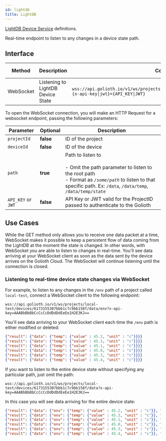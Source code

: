 ```yaml
---
id: lightdb
title: LightDB
---
```


[LightDB Device Service](/data-routing/application-services/lightdb-state) definitions.

Real-time endpoint to listen to any changes in a device state path.

## Interface

| Method    | Description                       | Complete Endpoint                                               | Content Format |
| --------- | --------------------------------- | --------------------------------------------------------------- | -------------- |
| WebSocket | Listening to LightDB Device State | `wss://api.golioth.io/v1/ws/projects/{projectId}/devices/{deviceId}/data{/path=\*\*}?{x-api-key\|jwt}={API_KEY\|JWT}` | JSON |

To open the WebSocket connection, you will make an HTTP Request for a websocket endpoint, passing the following parameters:

|Parameter             | Optional  | Description                                                                  |
|--------------------- | --------- | -----------------------------------------------------------------------------|
|`projectId`           | **false** | ID of the project                                                            |
|`deviceId`            | **false** | ID of the device                                                             |
|`path`                | **true**  | Path to listen to<br /><br />- Omit the path parameter to listen to the root path<br />- Format as _`/some/path`_ to listen to that specific path. Ex: `/data`, `/data/temp`, `/data/temp/state`|
|`API_KEY` or `JWT`    | **false** | API Key or JWT valid for the ProjectID passed to authenticate to the Golioth |

## Use Cases

While the GET method only allows you to receive one data packet at a time, WebSocket makes it possible to keep a persistent flow of data coming from the LightDB at the moment the state is changed. In other words, with WebSocket you are able to listen to changes in real-time. You'll see data arriving at your WebSocket client as soon as the data sent by the device arrives on the Golioth Cloud. The WebSocket will continue listening until the connection is closed.

### Listening to real-time device state changes via WebSocket

For example, to listen to any changes in the `/env` path of a project called `local-test`, connect a WebSocket client to the following endpoint:
```
wss://api.golioth.io/v1/ws/projects/local-test/devices/6173155307bbb1c7c9bb158f/data/env?x-api-key=AAABbBbBbCcCcCcDdDdDdEeEe1H2E3KJ==
```

You'll see data arriving to your WebSocket client each time the `/env` path is either modified or deleted:

```json
{"result": {"data": {"temp": {"value" : 45.2, "unit" : "c"}}}}
{"result": {"data": {"temp": {"value" : 45.3, "unit" : "c"}}}}
{"result": {"data": {"temp": {"value" : 45.1, "unit" : "c"}}}}
{"result": {"data": {"temp": {"value" : 45.0, "unit" : "c"}}}}
{"result": {"data": {"temp": {"value" : 45.3, "unit" : "c"}}}}
{"result": {"data": {"temp": {"value" : 45.4, "unit" : "c"}}}}
```

If you want to listen to the entire device state without specifying any particular path, just omit the path:

```
wss://api.golioth.io/v1/ws/projects/local-test/devices/6173155307bbb1c7c9bb158f/data?x-api-key=AAABbBbBbCcCcCcDdDdDdEeEe1H2E3KJ==
```

In this case you will see data arriving for the entire device state:

```json
{"result": {"data": {"env": {"temp": {"value" : 45.2, "unit" : "c"}}, "alert": {"temp": true}, "config": {"temp": {"min": 20.0,"max": 40.0}}}}}
{"result": {"data": {"env": {"temp": {"value" : 45.3, "unit" : "c"}}, "alert": {"temp": true}, "config": {"temp": {"min": 20.0,"max": 40.0}}}}}
{"result": {"data": {"env": {"temp": {"value" : 45.1, "unit" : "c"}}, "alert": {"temp": true}, "config": {"temp": {"min": 20.0,"max": 40.0}}}}}
{"result": {"data": {"env": {"temp": {"value" : 45.0, "unit" : "c"}}, "alert": {"temp": true}, "config": {"temp": {"min": 20.0,"max": 40.0}}}}}
{"result": {"data": {"env": {"temp": {"value" : 45.3, "unit" : "c"}}, "alert": {"temp": true}, "config": {"temp": {"min": 20.0,"max": 40.0}}}}}
{"result": {"data": {"env": {"temp": {"value" : 45.4, "unit" : "c"}}, "alert": {"temp": true}, "config": {"temp": {"min": 20.0,"max": 40.0}}}}}
```
